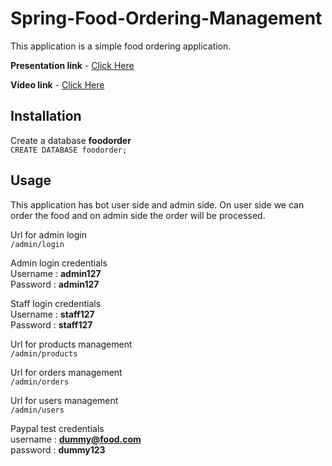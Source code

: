 ﻿# Spring-Food-Ordering-Management

This application is a simple food ordering application.

**Presentation link** - [Click Here]()

**Video link** - [Click Here](https://drive.google.com/file/d/1NGF-b4Qye7OzHeLSgklw9FAPuyueMHcU/view?usp=sharing)

## Installation

Create a database **foodorder** <br/>
`CREATE DATABASE foodorder;`

## Usage

This application has bot user side and admin side. On user side we can order the food and on admin side the order will be processed.

Url for admin login <br/>
`/admin/login`

Admin login credentials <br/>
Username : **admin127** <br/>
Password : **admin127** <br/>

Staff login credentials <br/>
Username : **staff127** <br/>
Password : **staff127** <br/>

Url for products management <br/>
`/admin/products`

Url for orders management <br/>
`/admin/orders`

Url for users management <br/>
`/admin/users`

Paypal test credentials <br/>
username : **dummy@food.com** <br/>
password : **dummy123** <br/>
